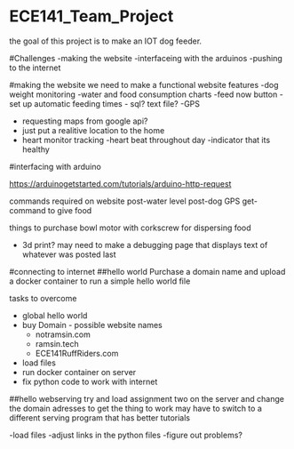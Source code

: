 # ECE141_Team_Project
the goal of this project is to make an IOT dog feeder.

#Challenges
-making the website
-interfaceing with the arduinos
-pushing to the internet


#making the website
we need to make a functional website
features
-dog weight monitoring
-water and food consumption charts
-feed now button
-set up automatic feeding times
    - sql? text file?
-GPS
   - requesting maps from google api?
   - just put a realitive location to the home
- heart monitor tracking
  -heart beat throughout day
  -indicator that its healthy


#interfacing with arduino

https://arduinogetstarted.com/tutorials/arduino-http-request

commands required on website
post-water level
post-dog GPS
get-command to give food

things to purchase
bowl
motor with corkscrew for dispersing food
  - 3d print?
may need to make a debugging page that displays text of whatever was posted last

#connecting to internet
##hello world 
Purchase a domain name and upload a docker container to run a simple hello world file

tasks to overcome
-  global hello world
  -  buy Domain
    -  possible website names
      - notramsin.com
      - ramsin.tech
      - ECE141RuffRiders.com
  -  load files
  -  run docker container on server
  -  fix python code to work with internet

##hello webserving
try and load assignment two on the server and change the domain adresses to get the thing to work
may have to switch to a different serving program that has better tutorials

-load files
-adjust links in the python files
-figure out problems?
